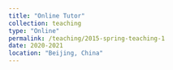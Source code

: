 ```yaml
---
title: "Online Tutor"
collection: teaching
type: "Online"
permalink: /teaching/2015-spring-teaching-1
date: 2020-2021
location: "Beijing, China"
---
```


